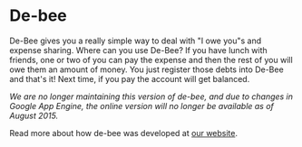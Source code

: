 # De-bee

De-Bee gives you a really simple way to deal with "I owe you"s and expense sharing. Where can you use De-Bee? If you have lunch with friends, one or two of you can pay the expense and then the rest of you will owe them an amount of money. You just register those debts into De-Bee and that's it! Next time, if you pay the account will get balanced.

*We are no longer maintaining this version of de-bee, and due to changes in Google App Engine, the online version will no longer be available as of August 2015.*

Read more about how de-bee was developed at [our website](http://manas.com.ar/projects/de-bee/).
